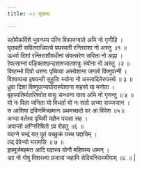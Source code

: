 ```yaml
---
title: ०२ सूक्तम्

---
```

स्तोमैकविंशे भुवनस्य पत्नि विवस्वग्वाते अभि नो गृणीहि ।  
घृतवती सवितराधिपत्ये पयस्वती रन्तिराशा नो अस्तु ॥१ ॥  
ऊर्ध्वा दिशां रन्तिराशौषधीनां संवत्सरेण सविता नो अह्ना ।  
रेवत्साम्नां पङ्क्तिश्छन्दसामजातशत्रुः स्योना नो अस्तु ।२ ॥  
विष्टम्भो दिवो धरुणः पृथिव्या अस्येशाना जगतो विष्णुपत्नी ।  
विश्वव्यचा इषयन्ती सुहुतिः स्योना नो अस्त्वदितेरुपस्थे ॥ ३ ॥  
ध्रुवा दिशां विष्णुपत्न्यघोरास्येशाना सहसो या मनोता ।  
बृहस्पतिर्मातरिश्वोत वायुः सन्धाना वाता अभि नो गृणन्तु ॥ ४ ॥  
यो नः पिता जनिता यो विधर्ता यो नः सतो अभ्या सज्जजान ।  
स आशिषा द्रविणमिच्छमानः प्रथमच्छदो वर आ विवेश ॥५॥  
अभ्या वर्तस्व पृथिवी यज्ञेन पयसा सह ।  
अपान्तो अग्निरिषितो ऽव रोहतु ॥६ ॥  
यदग्ने चन्द्रं यत् पूतं यच्छुक्रं यच्च यज्ञयिम् ।  
तद् देवेभ्यो भरामसि ॥ ७ ॥  
इषमूर्जमहमत आदि यज्ञस्य योनौ महिषस्य धामन् ।  
आा नो गोषु विशस्त्वा प्रजायां जहामि सेदिमनिराममीवाम् ॥८ ॥ |  